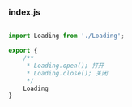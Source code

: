 
### index.js

```js

import Loading from './Loading';

export {
	/**
	 * Loading.open(); 打开
	 * Loading.close(); 关闭
	 */
	Loading
}
```